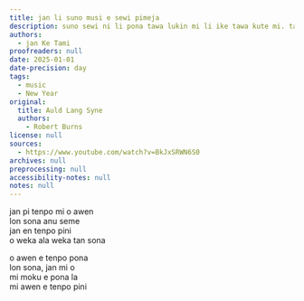 ```yaml
---
title: jan li suno musi e sewi pimeja
description: suno sewi ni li pona tawa lukin mi li ike tawa kute mi. taso pona la, mi tawa weka pi tomo mute la, ona li mute ala, li ike mute ala e kute mi.
authors:
  - jan Ke Tami
proofreaders: null
date: 2025-01-01
date-precision: day
tags:
  - music
  - New Year
original:
  title: Auld Lang Syne
  authors:
    - Robert Burns
license: null
sources:
  - https://www.youtube.com/watch?v=BkJxSRWN6S0
archives: null
preprocessing: null
accessibility-notes: null
notes: null
---
```


jan pi tenpo mi o awen  
lon sona anu seme  
jan en tenpo pini  
o weka ala weka tan sona

o awen e tenpo pona  
lon sona, jan mi o  
mi moku e pona la  
mi awen e tenpo pini

<!--
mi wile e pona tawa sina ale
tenpo o pana e sin pona e sin ike ala
mi olin e sina
-->
